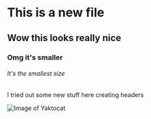 # This is a new file
## Wow this looks really nice
### Omg it's smaller
###### It's the smallest size

I tried out some new stuff here creating headers

![Image of Yaktocat](https://octodex.github.com/images/yaktocat.png)
